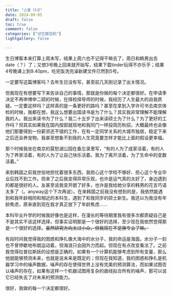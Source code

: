 ```yaml
---
title: "스물 다섯"
date: 2024-09-05
draft: false
toc: true
comment: false
categories: ["记忆面包机"]
lightgallery: false

---
```


生日博客本来打算上周末写，结果上周六也不记得干嘛去了，周日和韩男出去date（？）了；又想3号晚上回来就开始写，结果下载tinder玩得不亦乐乎；结果4号晚课上到9.40pm，吃完饭洗完澡新建文件已然到5号。

一定要写这篇博客吗？去年生日没有写，甚至前几天刚记录了出关情况。

但我现在有想要写下来告诉自己的事情，那就是你做的每个决定都很好。在申请季决定不再申博申二硕的时候，在择校择导师的时候，我经历了人生最大的自我质疑。一定要这样吗？这样真的是一条更好的路吗？甚至在拿到入学许可书去南京体检的时候，我都在想，我这么想要出国读书是为了什么？其实我非常理解不能理解我的人。我出来读书为了什么？我二十五岁了出来读硕士为了什么？为了更好的工作吗？但其实如果我在国内按部就班地和我同门一样投简历秋招，大概最终也会像他们那要得到一份薪资还不错的工作，在有一定同学关系的大城市独居，稳定下来之后还会养宠物。我甚至想象不到我的人生究竟要怎样才能比上面的假设更幸福。

那个时候我坐在南京的莫愁湖公园在备忘录里写，“有的人为了成家活着，有的人为了养家活着，有的人为了让自己快乐活着。我为了离开活着，为了生命中的变数活着。”

来到韩国之前我世俗地担忧着很多东西，我担心这个学校不够好、担心这个专业毕业后找不到工作。但来了之后我变得异常乐观，也许是运气真的太好了，身边遇到的都是很好的人。友甚至说我变开朗了好多，也许是我给她分享的韩男的花言巧语太多了（。anyway这个下次再说）。在来韩国之前我没有想到的是，我依然能遇到和我年龄相同和相近的本科生，遇到了和我同岁的硕士新生。我还以为我没有年龄焦虑，原来直到现在我才真正放下了年龄焦虑……

本科毕业升学的时候我好像也是这样，在漫长的等待期里我有很多次都质疑自己是不是其实不该这样选择，但事实证明那是一个很好的选择，至少现在我依然觉得那是一个很好的选择。~~虽然研究方向太过小众，但我现在不是换专业了嘛。~~

有段时间我觉得我的困惑和挣扎像大海中的水分子，我的命运是海面。水分子一刻也不曾停歇地布朗运动着，但海浪只会因外力而起。但现在有点改变看法了。之前我觉得拉普拉斯妖的设想是正确的，如果有一个计算机能够考虑到所有变量，那么他就能够预测未来，也就是说未来是既定的；但现在我知道，我的困惑和挣扎是机器学习中的噪声数据，噪声的存在使得世界上没有完美的预测算法，而如果试图否认噪声的存在，如果有这样一个机器试图用复杂的曲线拟合所有的噪声，那可以说它已经失去了对未来的预测能力。

很好，我做的每一个决定都很好。
